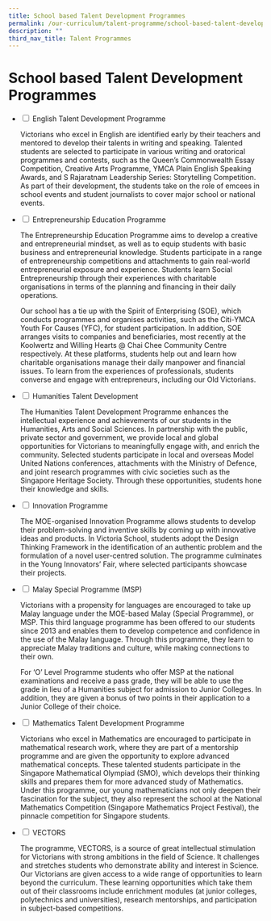```yaml
---
title: School based Talent Development Programmes
permalink: /our-curriculum/talent-programme/school-based-talent-development/
description: ""
third_nav_title: Talent Programmes
---
```

# **School based Talent Development Programmes**



<ul class="jekyllcodex_accordion">
  <li>
    <input type="checkbox" id="accordion1">
    <label for="accordion1">English Talent Development Programme</label>
    <div>
      <p>Victorians who excel in English are identified early by their teachers and mentored to develop their talents in writing and speaking. Talented students are selected to participate in various writing and oratorical programmes and contests, such as the Queen’s Commonwealth Essay Competition, Creative Arts Programme, YMCA Plain English Speaking Awards, and S Rajaratnam Leadership Series: Storytelling Competition. As part of their development, the students take on the role of emcees in school events and student journalists to cover major school or national events.</p>
    </div>
	</li>
	  <li>
    <input type="checkbox" id="accordion2">
    <label for="accordion2">Entrepreneurship Education Programme</label>
    <div>
      <p>The Entrepreneurship Education Programme aims to develop a creative and entrepreneurial mindset, as well as to equip students with basic business and entrepreneurial knowledge. Students participate in a range of entrepreneurship competitions and attachments to gain real-world entrepreneurial exposure and experience. Students learn Social Entrepreneurship through their experiences with charitable organisations in terms of the planning and financing in their daily operations.</p>
			<p>Our school has a tie up with the Spirit of Enterprising (SOE), which conducts programmes and organises activities, such as the Citi-YMCA Youth For Causes (YFC), for student participation. In addition, SOE arranges visits to companies and beneficiaries, most recently at the Koolwertz and Willing Hearts @ Chai Chee Community Centre respectively. At these platforms, students help out and learn how charitable organisations manage their daily manpower and financial issues. To learn from the experiences of professionals, students converse and engage with entrepreneurs, including our Old Victorians.</p>
    </div>
	</li>
	  <li>
    <input type="checkbox" id="accordion3">
    <label for="accordion3">Humanities Talent Development</label>
    <div>
      <p>The Humanities Talent Development Programme enhances the intellectual experience and achievements of our students in the Humanities, Arts and Social Sciences. In partnership with the public, private sector and government, we provide local and global opportunities for Victorians to meaningfully engage with, and enrich the community. Selected students participate in local and overseas Model United Nations conferences, attachments with the Ministry of Defence, and joint research programmes with civic societies such as the Singapore Heritage Society. Through these opportunities, students hone their knowledge and skills.</p>
    </div>
	</li>
	  <li>
    <input type="checkbox" id="accordion4">
    <label for="accordion4">Innovation Programme</label>
    <div>
      <p>The MOE-organised Innovation Programme allows students to develop their problem-solving and inventive skills by coming up with innovative ideas and products. In Victoria School, students adopt the Design Thinking Framework in the identification of an authentic problem and the formulation of a novel user-centred solution. The programme culminates in the Young Innovators’ Fair, where selected participants showcase their projects.</p>
    </div>
	</li>
	  <li>
    <input type="checkbox" id="accordion5">
    <label for="accordion5">Malay Special Programme (MSP)</label>
    <div>
      <p>Victorians with a propensity for languages are encouraged to take up Malay language under the MOE-based Malay (Special Programme), or MSP. This third language programme has been offered to our students since 2013 and enables them to develop competence and confidence in the use of the Malay language. Through this programme, they learn to appreciate Malay traditions and culture, while making connections to their own.</p>
			<p>For ‘O’ Level Programme students who offer MSP at the national examinations and receive a pass grade, they will be able to use the grade in lieu of a Humanities subject for admission to Junior Colleges. In addition, they are given a bonus of two points in their application to a Junior College of their choice.</p>
    </div>
	</li>
	  <li>
    <input type="checkbox" id="accordion6">
    <label for="accordion6">Mathematics Talent Development Programme</label>
    <div>
      <p>Victorians who excel in Mathematics are encouraged to participate in mathematical research work, where they are part of a mentorship programme and are given the opportunity to explore advanced mathematical concepts. These talented students participate in the Singapore Mathematical Olympiad (SMO), which develops their thinking skills and prepares them for more advanced study of Mathematics. Under this programme, our young mathematicians not only deepen their fascination for the subject, they also represent the school at the National Mathematics Competition (Singapore Mathematics Project Festival), the pinnacle competition for Singapore students.</p>
    </div>
	  <li>
    <input type="checkbox" id="accordion7">
    <label for="accordion7">VECTORS</label>
    <div>
      <p>The programme, VECTORS, is a source of great intellectual stimulation for Victorians with strong ambitions in the field of Science. It challenges and stretches students who demonstrate ability and interest in Science. Our Victorians are given access to a wide range of opportunities to learn beyond the curriculum. These learning opportunities which take them out of their classrooms include enrichment modules (at junior colleges, polytechnics and universities), research mentorships, and participation in subject-based competitions.</p>
    </div>
	</li>
	</ul>